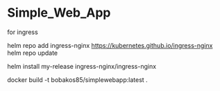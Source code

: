 # Simple_Web_App

for ingress 

helm repo add ingress-nginx https://kubernetes.github.io/ingress-nginx
helm repo update

helm install my-release ingress-nginx/ingress-nginx

docker build -t bobakos85/simplewebapp:latest .